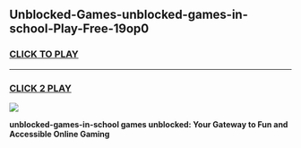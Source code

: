 
## Unblocked-Games-unblocked-games-in-school-Play-Free-19op0
<h3>
<a href="https://premium76.site?title=unblocked-games-in-school&ref=18A">CLICK TO PLAY</a></h3>
<hr>

<h3>
<a href="https://premium76.site?title=unblocked-games-in-school&ref=18A">CLICK 2 PLAY</a>
  
</h3>

<a href="https://premium76.site?title=unblocked-games-in-school&ref=18A"><img src="https://clearcache.store/games.png"></a>


**unblocked-games-in-school games unblocked: Your Gateway to Fun and Accessible Online Gaming**
